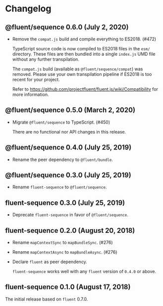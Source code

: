 # Changelog

## @fluent/sequence 0.6.0 (July 2, 2020)

  - Remove the `compat.js` build and compile everything to ES2018. (#472)

    TypeScript source code is now compiled to ES2018 files in the `esm/`
    directory. These files are then bundled into a single `index.js` UMD file
    without any further transpilation.

    The `compat.js` build (available as `@fluent/sequence/compat`) was removed.
    Please use your own transpilation pipeline if ES2018 is too recent for
    your project.

    Refer to https://github.com/projectfluent/fluent.js/wiki/Compatibility
    for more information.

## @fluent/sequence 0.5.0 (March 2, 2020)

  - Migrate `@fluent/sequence` to TypeScript. (#450)

    There are no functional nor API changes in this release.

## @fluent/sequence 0.4.0 (July 25, 2019)

  - Rename the peer dependency to `@fluent/bundle`.

## @fluent/sequence 0.3.0 (July 25, 2019)

  - Rename `fluent-sequence` to `@fluent/sequence`.

## fluent-sequence 0.3.0 (July 25, 2019)

  - Deprecate `fluent-sequence` in favor of `@fluent/sequence`.

## fluent-sequence 0.2.0 (August 20, 2018)

  - Rename `mapContextSync` to `mapBundleSync`. (#276)
  - Rename `mapContextAsync` to `mapBundleAsync`. (#276)

  - Declare `fluent` as peer dependency.

    `fluent-sequence` works well with any `fluent` version of `0.4.0` or
    above.

## fluent-sequence 0.1.0 (August 17, 2018)

The initial release based on `fluent` 0.7.0.
